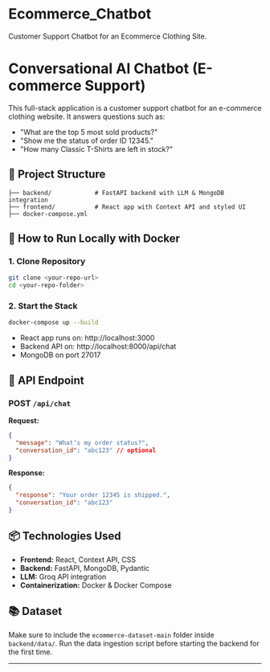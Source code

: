 # Ecommerce_Chatbot
Customer Support Chatbot for an Ecommerce Clothing Site.
# Conversational AI Chatbot (E-commerce Support)

This full-stack application is a customer support chatbot for an e-commerce clothing website.
It answers questions such as:

- "What are the top 5 most sold products?"
- "Show me the status of order ID 12345."
- "How many Classic T-Shirts are left in stock?"

## 📁 Project Structure
```
├── backend/            # FastAPI backend with LLM & MongoDB integration
├── frontend/           # React app with Context API and styled UI
├── docker-compose.yml
```

## 🚀 How to Run Locally with Docker

### 1. Clone Repository
```bash
git clone <your-repo-url>
cd <your-repo-folder>
```

### 2. Start the Stack
```bash
docker-compose up --build
```
- React app runs on: http://localhost:3000
- Backend API on: http://localhost:8000/api/chat
- MongoDB on port 27017

## 💬 API Endpoint
### POST `/api/chat`
**Request:**
```json
{
  "message": "What’s my order status?",
  "conversation_id": "abc123" // optional
}
```
**Response:**
```json
{
  "response": "Your order 12345 is shipped.",
  "conversation_id": "abc123"
}
```

## 📦 Technologies Used
- **Frontend:** React, Context API, CSS
- **Backend:** FastAPI, MongoDB, Pydantic
- **LLM:** Groq API integration
- **Containerization:** Docker & Docker Compose

## 📚 Dataset
Make sure to include the `ecommerce-dataset-main` folder inside `backend/data/`.
Run the data ingestion script before starting the backend for the first time.

---
